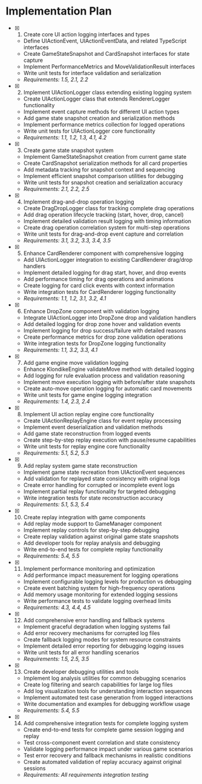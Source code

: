# Implementation Plan

- [x] 1. Create core UI action logging interfaces and types





  - Define UIActionEvent, UIActionEventData, and related TypeScript interfaces
  - Create GameStateSnapshot and CardSnapshot interfaces for state capture
  - Implement PerformanceMetrics and MoveValidationResult interfaces
  - Write unit tests for interface validation and serialization
  - _Requirements: 1.5, 2.1, 2.2_

- [x] 2. Implement UIActionLogger class extending existing logging system






  - Create UIActionLogger class that extends RendererLogger functionality
  - Implement event capture methods for different UI action types
  - Add game state snapshot creation and serialization methods
  - Implement performance metrics collection for logged operations
  - Write unit tests for UIActionLogger core functionality
  - _Requirements: 1.1, 1.2, 1.3, 4.1, 4.2_

- [x] 3. Create game state snapshot system





  - Implement GameStateSnapshot creation from current game state
  - Create CardSnapshot serialization methods for all card properties
  - Add metadata tracking for snapshot context and sequencing
  - Implement efficient snapshot comparison utilities for debugging
  - Write unit tests for snapshot creation and serialization accuracy
  - _Requirements: 2.1, 2.2, 2.5_

- [x] 4. Implement drag-and-drop operation logging





  - Create DragDropLogger class for tracking complete drag operations
  - Add drag operation lifecycle tracking (start, hover, drop, cancel)
  - Implement detailed validation result logging with timing information
  - Create drag operation correlation system for multi-step operations
  - Write unit tests for drag-and-drop event capture and correlation
  - _Requirements: 3.1, 3.2, 3.3, 3.4, 3.5_

- [x] 5. Enhance CardRenderer component with comprehensive logging





  - Add UIActionLogger integration to existing CardRenderer drag/drop handlers
  - Implement detailed logging for drag start, hover, and drop events
  - Add performance timing for drag operations and animations
  - Create logging for card click events with context information
  - Write integration tests for CardRenderer logging functionality
  - _Requirements: 1.1, 1.2, 3.1, 3.2, 4.1_

- [x] 6. Enhance DropZone component with validation logging





  - Integrate UIActionLogger into DropZone drop and validation handlers
  - Add detailed logging for drop zone hover and validation events
  - Implement logging for drop success/failure with detailed reasons
  - Create performance metrics for drop zone validation operations
  - Write integration tests for DropZone logging functionality
  - _Requirements: 1.1, 3.2, 3.3, 4.1_

- [x] 7. Add game engine move validation logging





  - Enhance KlondikeEngine validateMove method with detailed logging
  - Add logging for rule evaluation process and validation reasoning
  - Implement move execution logging with before/after state snapshots
  - Create auto-move operation logging for automatic card movements
  - Write unit tests for game engine logging integration
  - _Requirements: 1.4, 2.3, 2.4_

- [x] 8. Implement UI action replay engine core functionality





  - Create UIActionReplayEngine class for event replay processing
  - Implement event deserialization and validation methods
  - Add game state reconstruction from logged events
  - Create step-by-step replay execution with pause/resume capabilities
  - Write unit tests for replay engine core functionality
  - _Requirements: 5.1, 5.2, 5.3_

- [x] 9. Add replay system game state reconstruction





  - Implement game state recreation from UIActionEvent sequences
  - Add validation for replayed state consistency with original logs
  - Create error handling for corrupted or incomplete event logs
  - Implement partial replay functionality for targeted debugging
  - Write integration tests for state reconstruction accuracy
  - _Requirements: 5.1, 5.3, 5.4_

- [x] 10. Create replay integration with game components





  - Add replay mode support to GameManager component
  - Implement replay controls for step-by-step debugging
  - Create replay validation against original game state snapshots
  - Add developer tools for replay analysis and debugging
  - Write end-to-end tests for complete replay functionality
  - _Requirements: 5.4, 5.5_

- [x] 11. Implement performance monitoring and optimization
  - Add performance impact measurement for logging operations
  - Implement configurable logging levels for production vs debugging
  - Create event batching system for high-frequency operations
  - Add memory usage monitoring for extended logging sessions
  - Write performance tests to validate logging overhead limits
  - _Requirements: 4.3, 4.4, 4.5_

- [x] 12. Add comprehensive error handling and fallback systems
  - Implement graceful degradation when logging systems fail
  - Add error recovery mechanisms for corrupted log files
  - Create fallback logging modes for system resource constraints
  - Implement detailed error reporting for debugging logging issues
  - Write unit tests for all error handling scenarios
  - _Requirements: 1.5, 2.5, 3.5_

- [x] 13. Create developer debugging utilities and tools
  - Implement log analysis utilities for common debugging scenarios
  - Create log filtering and search capabilities for large log files
  - Add log visualization tools for understanding interaction sequences
  - Implement automated test case generation from logged interactions
  - Write documentation and examples for debugging workflow usage
  - _Requirements: 5.4, 5.5_

- [x] 14. Add comprehensive integration tests for complete logging system
  - Create end-to-end tests for complete game session logging and replay
  - Test cross-component event correlation and state consistency
  - Validate logging performance impact under various game scenarios
  - Test error recovery and fallback mechanisms in realistic conditions
  - Create automated validation of replay accuracy against original sessions
  - _Requirements: All requirements integration testing_